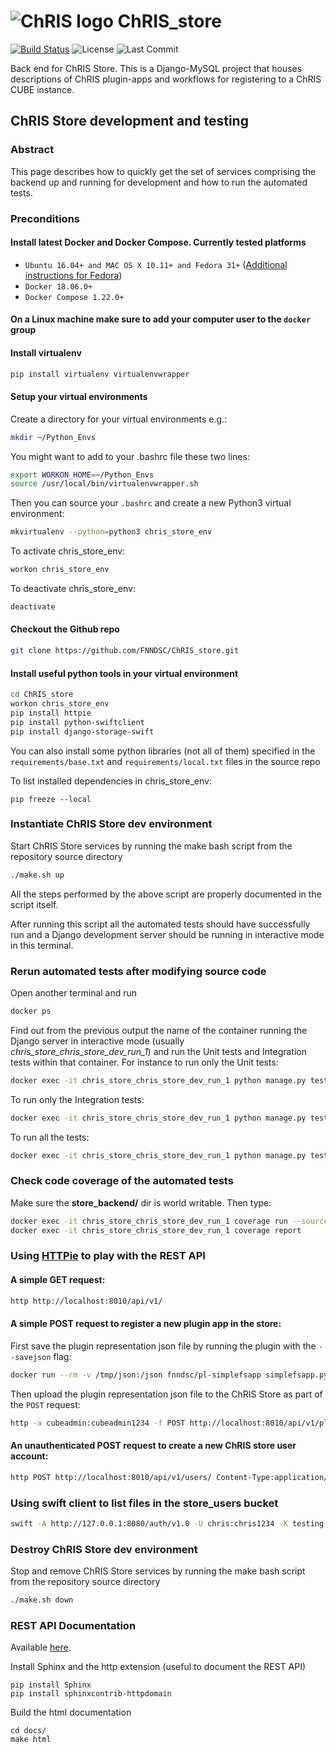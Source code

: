 # ![ChRIS logo](https://github.com/FNNDSC/ChRIS_store/blob/master/docs/assets/logo_chris.png) ChRIS_store
[![Build Status](https://travis-ci.org/FNNDSC/ChRIS_store.svg?branch=master)](https://travis-ci.org/FNNDSC/ChRIS_store)
![License][license-badge]
![Last Commit][last-commit-badge]

Back end for ChRIS Store. This is a Django-MySQL project that houses descriptions of ChRIS plugin-apps and workflows for registering to a ChRIS CUBE instance.

## ChRIS Store development and testing

### Abstract

This page describes how to quickly get the set of services comprising the backend up and running for development and how to run the automated tests.

### Preconditions

#### Install latest Docker and Docker Compose. Currently tested platforms
* ``Ubuntu 16.04+ and MAC OS X 10.11+ and Fedora 31+`` ([Additional instructions for Fedora](https://github.com/mairin/ChRIS_store/wiki/Getting-the-ChRIS-Store-to-work-on-Fedora))
* ``Docker 18.06.0+``
* ``Docker Compose 1.22.0+``

#### On a Linux machine make sure to add your computer user to the ``docker`` group 

#### Install virtualenv
```bash
pip install virtualenv virtualenvwrapper
```

#### Setup your virtual environments
Create a directory for your virtual environments e.g.:
```bash
mkdir ~/Python_Envs
```

You might want to add to your .bashrc file these two lines:
```bash
export WORKON_HOME=~/Python_Envs
source /usr/local/bin/virtualenvwrapper.sh
```

Then you can source your ``.bashrc`` and create a new Python3 virtual environment:

```bash
mkvirtualenv --python=python3 chris_store_env
```

To activate chris_store_env:
```bash
workon chris_store_env
```

To deactivate chris_store_env:
```bash
deactivate
```

#### Checkout the Github repo
```bash
git clone https://github.com/FNNDSC/ChRIS_store.git
```

#### Install useful python tools in your virtual environment
```bash
cd ChRIS_store
workon chris_store_env
pip install httpie
pip install python-swiftclient
pip install django-storage-swift
```

You can also install some python libraries (not all of them) specified in the ``requirements/base.txt`` and 
``requirements/local.txt`` files in the source repo


To list installed dependencies in chris_store_env:
```
pip freeze --local
```

### Instantiate ChRIS Store dev environment

Start ChRIS Store services by running the make bash script from the repository source directory

```bash
./make.sh up
```
All the steps performed by the above script are properly documented in the script itself. 

After running this script all the automated tests should have successfully run and a Django development server should be running in interactive mode in this terminal.

### Rerun automated tests after modifying source code

Open another terminal and run 
```bash
docker ps
```
Find out from the previous output the name of the container running the Django server in interactive mode (usually *chris_store_chris_store_dev_run_1*) and run the Unit tests and Integration tests within that container. For instance to run only the Unit tests:

```bash
docker exec -it chris_store_chris_store_dev_run_1 python manage.py test --exclude-tag integration
```

To run only the Integration tests:

```bash
docker exec -it chris_store_chris_store_dev_run_1 python manage.py test --tag integration
```

To run all the tests:

```bash
docker exec -it chris_store_chris_store_dev_run_1 python manage.py test
```

### Check code coverage of the automated tests
Make sure the **store_backend/** dir is world writable. Then type:

```bash
docker exec -it chris_store_chris_store_dev_run_1 coverage run --source=plugins,users manage.py test
docker exec -it chris_store_chris_store_dev_run_1 coverage report
```

### Using [HTTPie](https://httpie.org/) to play with the REST API 

#### A simple GET request:
```bash
http http://localhost:8010/api/v1/
```

#### A simple POST request to register a new plugin app in the store:
First save the plugin representation json file by running the plugin with the `--savejson` flag:
```bash
docker run --rm -v /tmp/json:/json fnndsc/pl-simplefsapp simplefsapp.py --savejson /json
```
Then upload the plugin representation json file to the ChRIS Store as part of the `POST` request:
```bash
http -a cubeadmin:cubeadmin1234 -f POST http://localhost:8010/api/v1/plugins/ dock_image=fnndsc/pl-simplefsapp descriptor_file@/tmp/json/SimpleFSApp.json public_repo=https://github.com/FNNDSC/pl-simplefsapp name=pl-simplefsapp
```

#### An unauthenticated POST request to create a new ChRIS store user account:
```bash
http POST http://localhost:8010/api/v1/users/ Content-Type:application/vnd.collection+json Accept:application/vnd.collection+json template:='{"data":[{"name":"email","value":"developer@babymri.org"}, {"name":"password","value":"newstoreuser1234"}, {"name":"username","value":"newstoreuser"}]}'
```

### Using swift client to list files in the store_users bucket
```bash
swift -A http://127.0.0.1:8080/auth/v1.0 -U chris:chris1234 -K testing list store_users
```

### Destroy ChRIS Store dev environment

Stop and remove ChRIS Store services by running the make bash script from the repository source directory

```bash
./make.sh down
```

### REST API Documentation

Available [here](https://fnndsc.github.io/ChRIS_store).

Install Sphinx and the http extension (useful to document the REST API)
```
pip install Sphinx
pip install sphinxcontrib-httpdomain
```

Build the html documentation
```
cd docs/
make html
```


[license-badge]: https://img.shields.io/github/license/fnndsc/chris_store.svg
[last-commit-badge]: https://img.shields.io/github/last-commit/fnndsc/chris_store.svg
